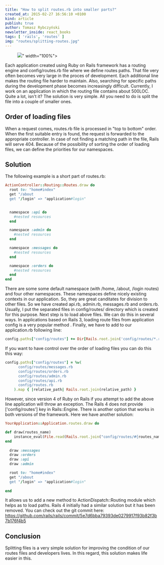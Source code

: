 ```yaml
---
title: "How to split routes.rb into smaller parts?"
created_at: 2015-02-27 16:56:10 +0100
kind: article
publish: true
author: Tomasz Rybczyński
newsletter_inside: react_books
tags: [ 'rails', 'routes' ]
img: "routes/splitting-routes.jpg"
---
```


<p>
  <figure>
    <img src="<%= src_fit("routes/splitting-routes.jpg") %>" width="100%">
  </figure>
</p>

Each application created using Ruby on Rails framework has a routing engine and config/routes.rb file where we define routes paths. 
That file very often becomes very large in the proces of development. Each additional line makes the routing file harder to maintain. 
Also, searching for specific paths during the development phase becomes increasingly difficult. 
Currently, I work on an application in which the routing file contains about 500LOC. 
Quite a lot, isn't it? The solution is very simple. All you need to do is split the file into a couple of smaller ones.

<!-- more -->

## Order of loading files

When a request comes, routes.rb file is processed in "top to bottom" order. When the first suitable entry is found, the request is forwarded to the appropriate controller. 
In case of not finding a matching path in the file, Rails will serve 404. Because of the possibility of sorting the order of loading files, we can define the priorities for our namespaces.

## Solution

The following example is a short part of routes.rb:

```ruby
ActionController::Routing::Routes.draw do
  root to: "home#index"
  get "/about
  get "/login" => "application#login"
 

  namespace :api do
    #nested resources
  end

  namespace :admin do
    #nested resources
  end

  namespace :messages do
    #nested resources
  end

  namespace :orders do
    #nested resources
  end
end
```

There are some some default namespace (with /home, /about, /login routes) and four other namespaces. 
These namespaces define nicely existing contexts in our application. So, they are great canditates for division to other files. 
So we have created api.rb, admin.rb, messages.rb and orders.rb. Usually, I put the separated files in config/routes/ directory which is created for this purpose.
Next step is to load above files. We can do this in several ways. In applications based on Rails 3, loading route files from application config is a very popular method . 
Finally, we have to add to our application.rb following line:

```ruby
config.paths["config/routes"] += Dir[Rails.root.join('config/routes/*.rb’)]
```

If you want to have control over the order of loading files you can do this this way:

```ruby
config.paths["config/routes"] = %w(
      config/routes/messages.rb
      config/routes/orders.rb
      config/routes/admin.rb
      config/routes/api.rb
      config/routes.rb
    ).map { |relative_path| Rails.root.join(relative_path) }
```

However, since version 4 of Ruby on Rails if you attempt to add the above line application will throw an exception. 
The Rails 4 does not provide ['config/routes'] key in Rails::Engine. There is another option that works in both versions of the framework. 
Here we have another solution:

```ruby
YourApplication::Application.routes.draw do

def draw(routes_name)
    instance_eval(File.read(Rails.root.join("config/routes/#{routes_name}.rb")))
end
  
  draw :messages
  draw :orders
  draw :api
  draw :admin

  root to: "home#index"
  get "/about
  get "/login" => "application#login" 
 
end
```

It allows us to add a new method to ActionDispatch::Routing module which helps as to load paths. 
Rails 4 initially had a similar solution but it has been removed. 
You can check out the git commit here: https://github.com/rails/rails/commit/5e7d6bba79393de0279917f93b82f3b7b176f4b5

## Conclusion

Splitting files is a very simple solution for improving the condition of our routes files and developers lives. In this regard, this solution makes life easier in this. 
